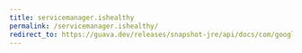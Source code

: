 ```yaml
---
title: servicemanager.ishealthy
permalink: /servicemanager.ishealthy/
redirect_to: https://guava.dev/releases/snapshot-jre/api/docs/com/google/common/util/concurrent/ServiceManager.html#isHealthy--
---
```

